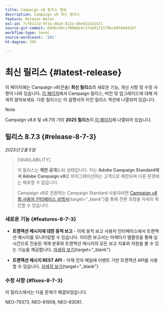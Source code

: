 ```yaml
---
title: Campaign v8 릴리스 정보
description: Campaign v8 최신 릴리스
feature: Release Notes
exl-id: 7cf8111d-9f3a-46a4-813a-d4e43a1d1471
source-git-commit: 68dbc99cc700bbb4c37ab91711f9bc68f04442bf
workflow-type: tm+mt
source-wordcount: '201'
ht-degree: 39%

---
```


# 최신 릴리스 {#latest-release}

이 페이지에는 Campaign v8(콘솔) **최신 릴리스**&#x200B;의 새로운 기능, 개선 사항 및 수정 사항이 나와 있습니다. [이 페이지](upgrades.md)에서 Campaign 릴리스, 버전 및 업그레이드에 대해 자세히 알아보세요. 다른 릴리스는 이 설명서의 이전 릴리스 섹션에 나열되어 있습니다.

>[!NOTE]
>
>Campaign v8.6 및 v8.7의 기타 **2025 릴리스**&#x200B;이 [이 페이지](release-notes-2025.md)에 나열되어 있습니다.
>

## 릴리스 8.7.3 {#release-8-7-3}

_2025년 2월 5일_

>[!AVAILABILITY]
>
>이 릴리스는 **제한 공개**(LA) 상태입니다. 이는 **Adobe Campaign Standard에서 Adobe Campaign v8**&#x200B;로 마이그레이션하는 고객으로 제한되며 다른 환경에는 배포할 수 없습니다.
>
>Campaign v8로 전환하는 Campaign Standard 사용자라면 [Campaign v8 웹 사용자 인터페이스 설명서](https://experienceleague.adobe.com/ko/docs/campaign-web/v8/start/acs-migration){target="_blank"}를 통해 전환 과정을 자세히 확인할 수 있습니다.

### 새로운 기능 {#features-8-7-3}

* **트랜잭션 메시지에 대한 동적 보고** - 이제 동적 보고 사용자 인터페이스에서 트랜잭션 메시지를 모니터링할 수 있습니다. 이러한 보고서는 마케터가 템플릿을 통해 실시간으로 전송된 게재 분류와 트랜잭션 메시지의 모든 보고 지표와 차원을 볼 수 있는 기능을 제공합니다. [자세히 보기](https://experienceleague.adobe.com/en/docs/experience-cloud/campaign/reporting/get-started-reporting){target="_blank"}

* **트랜잭션 메시지 REST API** - 이제 전자 메일에 이벤트 기반 트랜잭션 API를 사용할 수 있습니다. [자세히 보기](https://experienceleague.adobe.com/en/docs/experience-cloud/campaign/apis/managing-transactional-messages){target="_blank"}

### 수정 사항 {#fixes-8-7-3}

이 릴리스에서는 다음 문제가 해결되었습니다.

NEO-79373, NEO-81908, NEO-83081.
